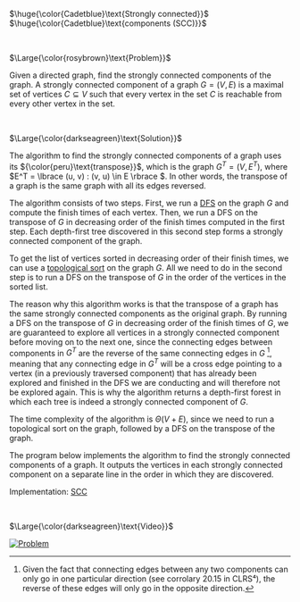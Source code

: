 $\huge{\color{Cadetblue}\text{Strongly connected}}$  
$\huge{\color{Cadetblue}\text{components (SCC)}}$  

<br />

$\Large{\color{rosybrown}\text{Problem}}$

Given a directed graph, find the strongly connected components of the graph. A strongly connected component of a graph $G = (V,E)$ is a maximal set of vertices $C \subseteq V$ such that every vertex in the set $C$ is reachable from every other vertex in the set.

<br />

$\Large{\color{darkseagreen}\text{Solution}}$

The algorithm to find the strongly connected components of a graph uses its ${\color{peru}\text{transpose}}$, which is the graph $G^T = (V, E^T)$, where $E^T = \lbrace (u, v) : (v, u) \in E \rbrace $. In other words, the transpose of a graph is the same graph with all its edges reversed.  

The algorithm consists of two steps. First, we run a [DFS](https://github.com/pl3onasm/CLRS-in-C/tree/main/algorithms/graphs/dfs) on the graph $G$ and compute the finish times of each vertex. Then, we run a DFS on the transpose of $G$ in decreasing order of the finish times computed in the first step. Each depth-first tree discovered in this second step forms a strongly connected component of the graph.

To get the list of vertices sorted in decreasing order of their finish times, we can use a [topological sort](https://github.com/pl3onasm/AADS/tree/main/algorithms/graphs/top-sort) on the graph $G$. All we need to do in the second step is to run a DFS on the transpose of $G$ in the order of the vertices in the sorted list.

The reason why this algorithm works is that the transpose of a graph has the same strongly connected components as the original graph. By running a DFS on the transpose of $G$ in decreasing order of the finish times of $G$, we are guaranteed to explore all vertices in a strongly connected component before moving on to the next one, since the connecting edges between components in $G^T$ are the reverse of the same connecting edges in $G$ [^1], meaning that any connecting edge in $G^T$ will be a cross edge pointing to a vertex (in a previously traversed component) that has already been explored and finished in the DFS we are conducting and will therefore not be explored again. This is why the algorithm returns a depth-first forest in which each tree is indeed a strongly connected component of $G$.

The time complexity of the algorithm is $\Theta(V+E)$, since we need to run a topological sort on the graph, followed by a DFS on the transpose of the graph.

The program below implements the algorithm to find the strongly connected components of a graph. It outputs the vertices in each strongly connected component on a separate line in the order in which they are discovered.

Implementation: [SCC](https://github.com/pl3onasm/AADS/blob/main/algorithms/graphs/scc/scc.c)

[^1]: Given the fact that connecting edges between any two components can only go in one particular direction (see corrolary 20.15 in CLRS⁴), the reverse of these edges will only go in the opposite direction.

<br />

$\Large{\color{darkseagreen}\text{Video}}$

[![Problem](https://img.youtube.com/vi/wUgWX0nc4NY/0.jpg)](https://www.youtube.com/watch?v=wUgWX0nc4NY)
